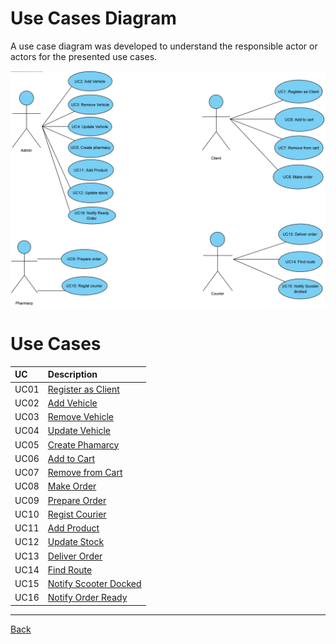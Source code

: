 # Use Cases Diagram

A use case diagram was developed to understand the responsible actor or actors for the presented use cases.

![Use Cases Diagram](duc.png)

# Use Cases
|  UC  | Description |                   
|:---- |:---- |
| UC01 | [Register as Client](UC01/UC1_RegisterAsClient.md) |
| UC02 | [Add Vehicle](UC2/UC02_AddVehicle.md) |
| UC03 | [Remove Vehicle](UC03/UC3_RemoveVehicle.md) |
| UC04 | [Update Vehicle](UC04/UC4_UpdateVehicle.md) |
| UC05 | [Create Phamarcy](UC05/UC5_CreatePhamarcy.md) |
| UC06 | [Add to Cart](UC6/UC06_AddToCart.md) |
| UC07 | [Remove from Cart](UC07/UC7_RemoveFromCart.md) |
| UC08 | [Make Order](UC8/UC08_MakeOrder.md) |
| UC09 | [Prepare Order](UC09/UC9_PrepareOrder.md) |
| UC10 | [Regist Courier](UC10/UC10_RegistCourier.md) |
| UC11 | [Add Product](UC11/UC11_AddProduct.md) |
| UC12 | [Update Stock](UC12/UC12_UpdateStock.md) |
| UC13 | [Deliver Order](UC13/UC13_Deliver_Order.md) |
| UC14 | [Find Route](UC14/UC14_FindRoute.md) |
| UC15 | [Notify Scooter Docked](UC15/UC15_NotifyScooterDocked.md) |
| UC16 | [Notify Order Ready](UC16/UC16_OrderReady.md) |
---

[Back](../Documentation.md)
